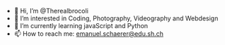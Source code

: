 - 👋 Hi, I’m @Therealbrocoli
- 👀 I’m interested in Coding, Photography, Videography and Webdesign 
- 🌱 I’m currently learning javaScript and Python
- 📫 How to reach me: emanuel.schaerer@edu.sh.ch

<!---
Therealbrocoli/Therealbrocoli is a ✨ special ✨ repository because its `README.md` (this file) appears on your GitHub profile.
You can click the Preview link to take a look at your changes.
--->
